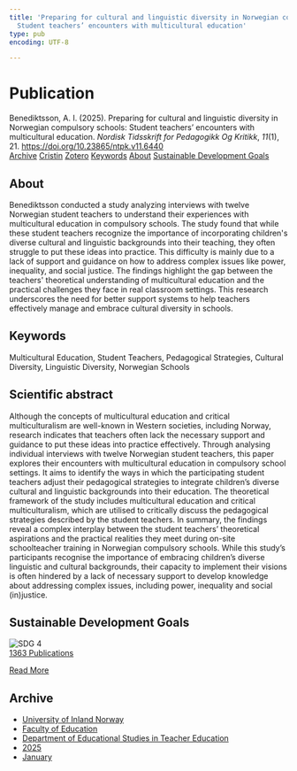 ```yaml
---
title: 'Preparing for cultural and linguistic diversity in Norwegian compulsory schools:
  Student teachers’ encounters with multicultural education'
type: pub
encoding: UTF-8

---
```

<h1>Publication</h1>
<article id="csl-bib-container-3QCMHENE" class="csl-bib-container">
  <div class="csl-bib-body"> <div class="csl-entry">Benediktsson, A. I. (2025). Preparing for cultural and linguistic diversity in Norwegian compulsory schools: Student teachers’ encounters with multicultural education. <i>Nordisk Tidsskrift for Pedagogikk Og Kritikk</i>, <i>11</i>(1), 21. <a href="https://doi.org/10.23865/ntpk.v11.6440">https://doi.org/10.23865/ntpk.v11.6440</a></div> </div>
  <div class="csl-bib-buttons">
    <a href="#taxonomy-article-3QCMHENE" alt="archive" class="csl-bib-button">Archive</a>
    <a href="https://app.cristin.no/results/show.jsf?id=2347063" alt="Cristin" class="csl-bib-button">Cristin</a>
    <a href="http://zotero.org/groups/5881554/items/3QCMHENE" alt="Zotero" class="csl-bib-button">Zotero</a>
    <a href="#keywords-article-3QCMHENE" alt="keywords" class="csl-bib-button">Keywords</a>
    <a href="#about-article-3QCMHENE" alt="about_pub" class="csl-bib-button">About</a>
    <a href="#sdg-article-3QCMHENE" alt="sdg" class="csl-bib-button">Sustainable Development Goals</a>
  </div>
  <div id="csl-bib-meta-container-3QCMHENE"></div>
</article>
<div id="csl-bib-meta-3QCMHENE" class="csl-bib-meta">
  <article id="about-article-3QCMHENE" class="about_pub-article">
    <h1>About</h1>
    Benediktsson conducted a study analyzing interviews with twelve Norwegian student teachers to understand their experiences with multicultural education in compulsory schools. The study found that while these student teachers recognize the importance of incorporating children's diverse cultural and linguistic backgrounds into their teaching, they often struggle to put these ideas into practice. This difficulty is mainly due to a lack of support and guidance on how to address complex issues like power, inequality, and social justice. The findings highlight the gap between the teachers' theoretical understanding of multicultural education and the practical challenges they face in real classroom settings. This research underscores the need for better support systems to help teachers effectively manage and embrace cultural diversity in schools.
  </article>
  <article id="keywords-article-3QCMHENE" class="keywords-article">
    <h1>Keywords</h1>
    Multicultural Education, Student Teachers, Pedagogical Strategies, Cultural Diversity, Linguistic Diversity, Norwegian Schools
  </article>
  <article id="abstract-article-3QCMHENE" class="abstract-article">
    <h1>Scientific abstract</h1>
    Although the concepts of multicultural education and critical multiculturalism are well-known in Western societies, including Norway, research indicates that teachers often lack the necessary support and guidance to put these ideas into practice effectively. Through analysing individual interviews with twelve Norwegian student teachers, this paper explores their encounters with multicultural education in compulsory school settings. It aims to identify the ways in which the participating student teachers adjust their pedagogical strategies to integrate children’s diverse cultural and linguistic backgrounds into their education. The theoretical framework of the study includes multicultural education and critical multiculturalism, which are utilised to critically discuss the pedagogical strategies described by the student teachers. In summary, the findings reveal a complex interplay between the student teachers’ theoretical aspirations and the practical realities they meet during on-site schoolteacher training in Norwegian compulsory schools. While this study’s participants recognise the importance of embracing children’s diverse linguistic and cultural backgrounds, their capacity to implement their visions is often hindered by a lack of necessary support to develop knowledge about addressing complex issues, including power, inequality and social (in)justice.
  </article>
  <article id="sdg-article-3QCMHENE" class="sdg-article">
    <h1>Sustainable Development Goals</h1>
    <div class="sdg-container"><div id="sdg4" class="sdg">
        <img src="{{< params subfolder >}}images/sdg/sdg04_en.png" class="image" alt="SDG 4">
        <div class="sdg-overlay">
          <a href="{{< params subfolder >}}en/archive/?sdg=4#archive" class="sdg-publication-count"><span>1363</span> Publications</a>
          <p><a href="https://sdgs.un.org/goals/goal4" class="sdg-read-more">Read More</a></p>
        </div>
      </div></div>
  </article>
  <article id="taxonomy-article-3QCMHENE" class="taxonomy-article">
    <h1>Archive</h1>
    <ul>
      <li><a href="{{< params subfolder >}}en/archive/?key=3DCRN523">University of Inland Norway</a></li>
      <li><a href="{{< params subfolder >}}en/archive/?key=WYNZA47F">Faculty of Education</a></li>
      <li><a href="{{< params subfolder >}}en/archive/?key=BKPR6TE7">Department of Educational Studies in Teacher Education</a></li>
      <li><a href="{{< params subfolder >}}en/archive/?key=Y4IQD3IX">2025</a></li>
      <li><a href="{{< params subfolder >}}en/archive/?key=I79UTP9V">January</a></li>
    </ul>
  </article>
</div>
